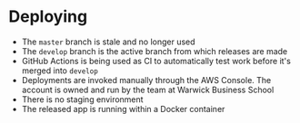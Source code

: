 # Deploying

- The `master` branch is stale and no longer used
- The `develop` branch is the active branch from which releases are made
- GitHub Actions is being used as CI to automatically test work before it's
  merged into `develop`
- Deployments are invoked manually through the AWS Console. The account is owned
  and run by the team at Warwick Business School
- There is no staging environment
- The released app is running within a Docker container
